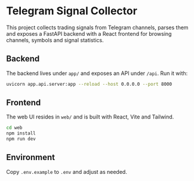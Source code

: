 # Telegram Signal Collector

This project collects trading signals from Telegram channels, parses them and exposes
a FastAPI backend with a React frontend for browsing channels, symbols and signal
statistics.

## Backend

The backend lives under `app/` and exposes an API under `/api`. Run it with:

```bash
uvicorn app.api.server:app --reload --host 0.0.0.0 --port 8000
```

## Frontend

The web UI resides in `web/` and is built with React, Vite and Tailwind.

```bash
cd web
npm install
npm run dev
```

## Environment

Copy `.env.example` to `.env` and adjust as needed.
